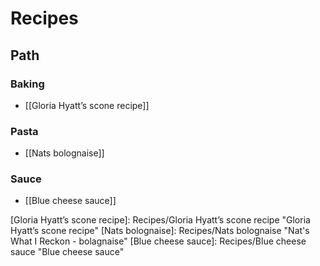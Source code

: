 # Recipes

## Path

### Baking

- [[Gloria Hyatt’s scone recipe]]

### Pasta

- [[Nats bolognaise]]


### Sauce

- [[Blue cheese sauce]]

[//begin]: # "Autogenerated link references for markdown compatibility"
[Gloria Hyatt’s scone recipe]: Recipes/Gloria Hyatt’s scone recipe "Gloria Hyatt’s scone recipe"
[Nats bolognaise]: Recipes/Nats bolognaise "Nat's What I Reckon - bolagnaise"
[Blue cheese sauce]: Recipes/Blue cheese sauce "Blue cheese sauce"
